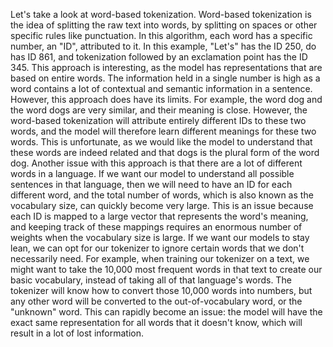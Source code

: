 Let's take a look at word-based tokenization. Word-based tokenization is the idea of splitting the raw text into words, by splitting on spaces or other specific rules like punctuation. In this algorithm, each word has a specific number, an "ID", attributed to it. In this example, "Let's" has the ID 250, do has ID 861, and tokenization followed by an exclamation point has the ID 345. This approach is interesting, as the model has representations that are based on entire words. The information held in a single number is high as a word contains a lot of contextual and semantic information in a sentence. However, this approach does have its limits. For example, the word dog and the word dogs are very similar, and their meaning is close. However, the word-based tokenization will attribute entirely different IDs to these two words, and the model will therefore learn different meanings for these two words. This is unfortunate, as we would like the model to understand that these words are indeed related and that dogs is the plural form of the word dog. Another issue with this approach is that there are a lot of different words in a language. If we want our model to understand all possible sentences in that language, then we will need to have an ID for each different word, and the total number of words, which is also known as the vocabulary size, can quickly become very large. This is an issue because each ID is mapped to a large vector that represents the word's meaning, and keeping track of these mappings requires an enormous number of weights when the vocabulary size is large. If we want our models to stay lean, we can opt for our tokenizer to ignore certain words that we don't necessarily need. For example, when training our tokenizer on a text, we might want to take the 10,000 most frequent words in that text to create our basic vocabulary, instead of taking all of that language's words. The tokenizer will know how to convert those 10,000 words into numbers, but any other word will be converted to the out-of-vocabulary word, or the "unknown" word. This can rapidly become an issue: the model will have the exact same representation for all words that it doesn't know, which will result in a lot of lost information.